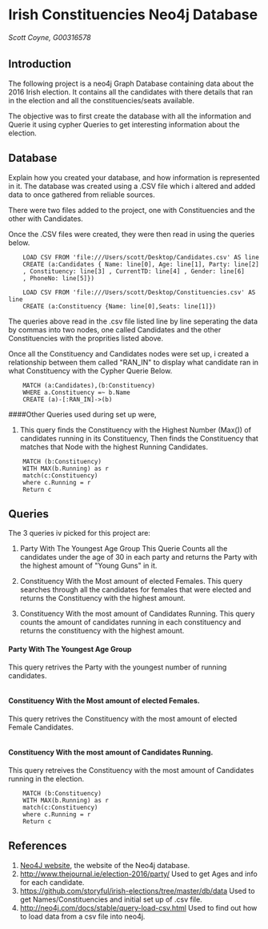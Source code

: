 # Irish Constituencies Neo4j Database
###### Scott Coyne, G00316578

## Introduction
The following project is a neo4j Graph Database containing data about the 2016 Irish election.
It contains all the candidates with there details that ran in the election and all the constituencies/seats available.

The objective was to first create the database with all the information and Querie it using cypher Queries to get interesting information about the election.

## Database
Explain how you created your database, and how information is represented in it.
The database was created using a .CSV file which i altered and added data to once gathered from reliable sources.

There were two files added to the project, one with Constituencies and the other with Candidates.

Once the .CSV files were created, they were then read in using the queries below.

```Cypher
	LOAD CSV FROM 'file:///Users/scott/Desktop/Candidates.csv' AS line
	CREATE (a:Candidates { Name: line[0], Age: line[1], Party: line[2]
	, Constituency: line[3] , CurrentTD: line[4] , Gender: line[6] 
	, PhoneNo: line[5]})
```

```Cypher
	LOAD CSV FROM 'file:///Users/scott/Desktop/Constituencies.csv' AS line
	CREATE (a:Constituency {Name: line[0],Seats: line[1]})
```

The queries above read in the .csv file listed line by line seperating the data by commas into two nodes, one called Candidates and the other Constituencies with the 
proprities listed above.

Once all the Constituency and Candidates nodes were set up, i created a relationship between them called "RAN_IN" 
to display what candidate ran in what Constituency with the Cypher Querie Below.

```Cypher
	MATCH (a:Candidates),(b:Constituency)
	WHERE a.Constituency =~ b.Name
	CREATE (a)-[:RAN_IN]->(b)
```


####Other Queries used during set up were,

1. This query finds the Constituency with the Highest Number (Max()) of candidates running in its Constituency, Then
finds the Constituency that matches that Node with the highest Running Candidates.

```Cypher
	MATCH (b:Constituency)
	WITH MAX(b.Running) as r
	match(c:Constituency)
	where c.Running = r
	Return c
```


## Queries
The 3 queries iv picked for this project are:
1. Party With The Youngest Age Group
	This Querie Counts all the candidates under the age of 30 in each party and returns the Party with the highest amount of "Young Guns" in it.
	
2. Constituency With the Most amount of elected Females.
	This query searches through all the candidates for females that were elected and returns the Constituency with the highest amount. 
	
3. Constituency With the most amount of Candidates Running.
	This query counts the amount of candidates running in each constituency and returns the constituency with the highest amount.


#### Party With The Youngest Age Group
This query retrives the Party with the youngest number of running candidates.
```cypher

```


#### Constituency With the Most amount of elected Females.
This query retrives the Constituency with the most amount of elected Female Candidates.
```cypher

```


#### Constituency With the most amount of Candidates Running.
This query retreives the Constituency with the most amount of Candidates running in the election.

```cypher
	MATCH (b:Constituency)
	WITH MAX(b.Running) as r
	match(c:Constituency)
	where c.Running = r
	Return c
```

## References
1. [Neo4J website](http://neo4j.com/), the website of the Neo4j database.
2. http://www.thejournal.ie/election-2016/party/ Used to get Ages and info for each candidate.
3. https://github.com/storyful/irish-elections/tree/master/db/data Used to get Names/Constituencies and initial set up of .csv file.
4. http://neo4j.com/docs/stable/query-load-csv.html Used to find out how to load data from a csv file into neo4j.